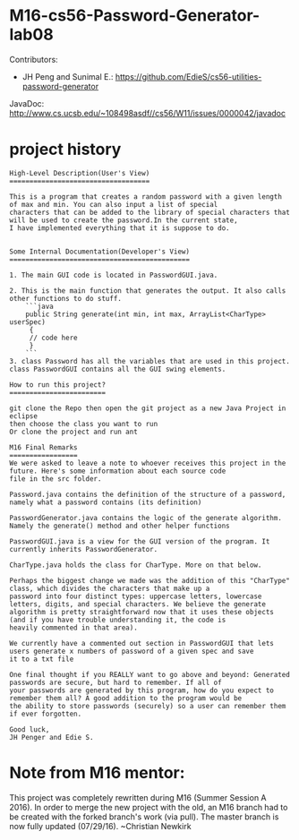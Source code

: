 M16-cs56-Password-Generator-lab08
=============================

Contributors:

* JH Peng and Sunimal E.: https://github.com/EdieS/cs56-utilities-password-generator

JavaDoc: http://www.cs.ucsb.edu/~108498asdf//cs56/W11/issues/0000042/javadoc


project history
===============

```
High-Level Description(User's View)
===================================

This is a program that creates a random password with a given length of max and min. You can also input a list of special 
characters that can be added to the library of special characters that will be used to create the password.In the current state, 
I have implemented everything that it is suppose to do.


Some Internal Documentation(Developer's View)
=============================================

1. The main GUI code is located in PasswordGUI.java. 

2. This is the main function that generates the output. It also calls other functions to do stuff.
    ```java
	public String generate(int min, int max, ArrayList<CharType> userSpec)
	 {
	 // code here 
	 }
    ```
3. class Password has all the variables that are used in this project.  class PasswordGUI contains all the GUI swing elements.

How to run this project?
========================

git clone the Repo then open the git project as a new Java Project in eclipse
then choose the class you want to run
Or clone the project and run ant

M16 Final Remarks
=================
We were asked to leave a note to whoever receives this project in the future. Here's some information about each source code 
file in the src folder.

Password.java contains the definition of the structure of a password, namely what a password contains (its definition)

PasswordGenerator.java contains the logic of the generate algorithm. Namely the generate() method and other helper functions

PasswordGUI.java is a view for the GUI version of the program. It currently inherits PasswordGenerator.

CharType.java holds the class for CharType. More on that below.

Perhaps the biggest change we made was the addition of this "CharType" class, which divides the characters that make up a 
password into four distinct types: uppercase letters, lowercase letters, digits, and special characters. We believe the generate 
algorithm is pretty straightforward now that it uses these objects (and if you have trouble understanding it, the code is 
heavily commented in that area).

We currently have a commented out section in PasswordGUI that lets users generate x numbers of password of a given spec and save 
it to a txt file

One final thought if you REALLY want to go above and beyond: Generated passwords are secure, but hard to remember. If all of 
your passwords are generated by this program, how do you expect to remember them all? A good addition to the program would be 
the ability to store passwords (securely) so a user can remember them if ever forgotten.

Good luck,
JH Penger and Edie S.

```

# Note from M16 mentor:
This project was completely rewritten during M16 (Summer Session A 2016). In order to merge the new project with the old, an M16 
branch had to be created with the forked branch's work (via pull). The master branch is now fully updated (07/29/16).
~Christian Newkirk 
